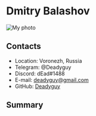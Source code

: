 # Dmitry Balashov

![My photo](https://i.ibb.co/2NZRtN9/photo-300x.jpg)

## Contacts

- Location: Voronezh, Russia
- Telegram: @Deadyguy
- Discord: dEad#1488
- E-mail: deadyguy@gmail.com
- GitHub: [Deadyguy](https://github.com/Deadyguy/)

## Summary
